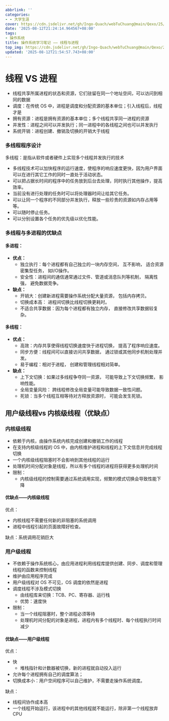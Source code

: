 ```yaml
---
abbrlink: ''
categories:
- - 大学生涯
cover: https://cdn.jsdelivr.net/gh/Ingo-Quach/webTuChuang@main/Qexo/25/8/OS%E8%BF%9B%E7%A8%8B%E4%B8%8E%E7%BA%BF%E7%A8%8B_84046c4d780a8b010da039ae8f416ef6.png
date: '2025-08-12T21:24:14.964567+08:00'
tags:
- 操作系统
title: 操作系统学习笔记 —— 线程与进程
top_img: https://cdn.jsdelivr.net/gh/Ingo-Quach/webTuChuang@main/Qexo/25/8/OS%E8%BF%9B%E7%A8%8B%E4%B8%8E%E7%BA%BF%E7%A8%8B_84046c4d780a8b010da039ae8f416ef6.png
updated: '2025-08-12T21:54:57.743+08:00'
---
```

# 线程 VS 进程

* 线程共享所属进程的状态和资源，它们驻留在同一个地址空间，可以访问到相同的数据
* 调度：在传统 OS 中，进程是调度和分配资源的基本单位；引入线程后，线程才是
* 拥有资源：进程是拥有资源的基本单位；多个线程共享同一进程的资源
* 并发性：进程之间可以并发执行；同一进程中的各线程之间也可以并发执行
* 系统开销：进程创建、撤销及切换的开销大于线程

### 多线程程序设计

多线程：是指从软件或者硬件上实现多个线程并发执行的技术

* 多线程技术可以加快程序的运行速度，使程序的响应速度更快，因为用户界面可以在进行其它工作的同时一直处于活动状态。
* 可以把占据长时间的程序中的任务放到后台去处理，同时执行其他操作，提高效率。
* 当前没有进行处理的任务时可以将处理器时间让给其它任务。
* 可以让同一个程序的不同部分并发执行，释放一些珍贵的资源如内存占用等等。
* 可以随时停止任务。
* 可以分别设置各个任务的优先级以优化性能。

### 多线程与多进程的优缺点

#### 多进程：

* **优点：**
  * 独立执行：每个进程都有自己独立的一块内存空间， 互不影响， 适合资源密集型任务， 如I/O操作。
  * 安全性：进程间的通信通常通过文件、管道或消息队列等机制， 隔离性强， 避免数据竞争。
* **缺点：**
  * 开销大：创建新进程需要操作系统分配大量资源， 包括内存拷贝。
  * 切换成本高： 进程间切换比线程切换更耗时。
  * 不适合共享数据：因为每个进程都有独立内存， 直接修改共享数据较复杂。

#### 多线程：

* **优点：**
  * 高效：内存共享使得线程切换速度快于进程切换， 提高了程序响应速度。
  * 同步方便：线程间可以直接访问共享数据， 通过锁或其他同步机制处理并发。
  * 易于编程：相对于进程， 创建和管理线程相对简单。
* **缺点：**
  * 上下文切换：如果过多线程争夺同一资源， 可能导致上下文切换频繁， 影响性能。
  * 全局变量风险： 跨线程修改全局变量可能导致数据一致性问题。
  * 死锁：当多个线程互相等待对方释放资源时， 可能会发生死锁。

## 用户级线程vs 内核级线程（优缺点）

### 内核级线程

* 依赖于内核，由操作系统内核完成创建和撤销工作的线程
* 在支持内核级线程的 OS 中，由内核维护进程和线程的上下文信息并完成线程切换
* 一个内核级线程阻塞时不会影响到其他线程的运行
* 处理机时间分配对象是线程，所以有多个线程的进程将获得更多处理机时间
* 限制：
  * 内核级线程的控制需要通过系统调用实现，频繁的模式切换会导致性能下降

#### 优缺点——内核级线程

优点：

* 内核线程不需要任何新的非阻塞的系统调用
* 进程中线程引起的页面故障好检查。

缺点：系统调用花销巨大

### 用户级线程

* 不依赖于操作系统核心，由应用进程利用线程库提供创建、同步、调度和管理线程的函数来控制线程
* 维护由应用程序完成
* 用户级线程对 OS 不可见，OS 调度的依然是进程
* 调度线程不涉及模式切换
  * 由线程库来切换：TCB、PC、寄存器、运行栈
  * 优势：速度快
* 限制：
  * 当一个线程阻塞时，整个进程必须等待
  * 处理机时间分配的对象是进程，进程内有多个线程时、每个线程执行时间减少

#### 优缺点——用户级线程

优点：

* 快
  * 堆栈指针和计数器被切换，新的进程就自动投入运行
* 允许每个进程拥有自己的调度算法；
* 切换成本小：用户空间程序可以自己维护，不需要走操作系统调度。

缺点：

* 线程间协作成本高
* 一个线程开始运行，该进程中的其他线程就不能运行，除非第一个线程放弃CPU
